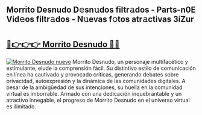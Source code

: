 ## Morrito Desnudo D𝚎sn𝚞dos filtr𝚊dos - Parts-n0E Vid𝚎os filtr𝚊dos - N𝚞evas f𝚘tos atr𝚊ctivas 3iZur

# <h2><a href="http://mb0u9ii.tromn.icu/?c=Morrito+Desnudo">🔗👉👉👉 Morrito Desnudo 🔗🔗</a></h2>

[![Morrito Desnudo nuevo](https://i.imgur.com/pEAQMta.gif)](http://mb0u9ii.tromn.icu/?c=Morrito+Desnudo)
Morrito Desnudo, un personaje multifacético y estimulante, elude la comprensión fácil. Su distintivo estilo de comunicación en línea ha cautivado y provocado críticas, generando debates sobre privacidad, autoexpresión y la dinámica de las comunidades digitales. A pesar de la ambigüedad de sus intenciones, su huella en la comunidad virtual es imborrable. Armado con una dedicación inquebrantable y un atractivo innegable, el progreso de Morrito Desnudo en el universo virtual es ilimitado.
